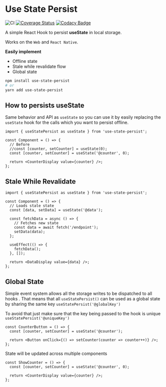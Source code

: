 # Use State Persist

![CI](https://github.com/leoafarias/use-state-persist/workflows/CI/badge.svg?branch=master) [![Coverage Status](https://coveralls.io/repos/github/leoafarias/use-state-persist/badge.svg?branch=master)](https://coveralls.io/github/leoafarias/use-state-persist?branch=master) [![Codacy Badge](https://api.codacy.com/project/badge/Grade/9b1c2ea8d9c84c2bb37a49b2adce88a5)](https://app.codacy.com/manual/leo/use-state-persist?utm_source=github.com&utm_medium=referral&utm_content=leoafarias/use-state-persist&utm_campaign=Badge_Grade_Dashboard)

A simple React Hook to persist **useState** in local storage.

Works on the `Web` and `React Native`.

**Easily implement**

- Offline state
- Stale while revalidate flow
- Global state

```bash
npm install use-state-persist
# or
yarn add use-state-persist
```

## How to persists useState

Same behavior and API as `useState` so you can use it by easily replacing the `useState` hook for the calls which you want to persist offline.

```tsx
import { useStatePersist as useState } from 'use-state-persist';

const Component = () => {
  // Before
  //const [counter, setCounter] = useState(0);
  const [counter, setCounter] = useState('@counter', 0);

  return <CounterDisplay value={counter} />;
};
```

## Stale While Revalidate

```tsx
import { useStatePersist as useState } from 'use-state-persist';

const Component = () => {
  // Loads stale state
  const [data, setData] = useState('@data');

  const fetchData = async () => {
    // Fetches new state
    const data = await fetch('/endpoint');
    setData(data);
  };

  useEffect(() => {
    fetchData();
  }, []);

  return <DataDisplay value={data} />;
};
```

## Global State

Simple event system allows all the storage writes to be dispatched to all hooks . That means that all `useStatePersist()` can be used as a global state by sharing the same key `useStatePersist('@globalKey')`

To avoid that just make sure that the key being passed to the hook is unique `useStatePersist('@uniqueKey')`

```tsx
const CounterButton = () => {
  const [counter, setCounter] = useState('@counter');

  return <Button onClick={() => setCounter(counter => counter++)} />;
};
```

State will be updated across multiple components

```tsx
const ShowCounter = () => {
  const [counter, setCounter] = useState('@counter', 0);

  return <CounterDisplay value={counter} />;
};
```
